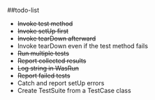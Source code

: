 ##todo-list
* ~~Invoke test method~~
* ~~Invoke setUp first~~
* ~~Invoke tearDown afterward~~
* Invoke tearDown even if the test method fails
* ~~Run multiple tests~~
* ~~Report collected results~~
* ~~Log string in WasRun~~
* ~~Report failed tests~~
* Catch and report setUp errors
* Create TestSuite from a TestCase class
